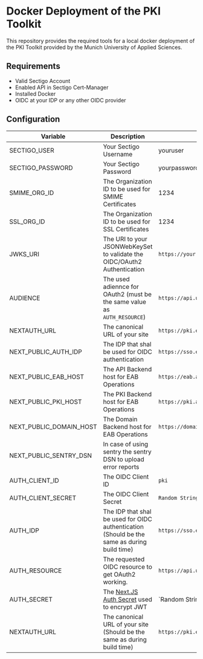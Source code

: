 # Docker Deployment of the PKI Toolkit

This repository provides the required tools for a local docker deployment of the PKI Toolkit provided by the Munich University of Applied Sciences.

## Requirements

- Valid Sectigo Account
- Enabled API in Sectigo Cert-Manager
- Installed Docker 
- OIDC at your IDP or any other OIDC provider

## Configuration

| Variable                | Description                                                                                          | Example Value                                               |
| ----------------------- | ---------------------------------------------------------------------------------------------------- | ----------------------------------------------------------- |
| SECTIGO_USER            | Your Sectigo Username                                                                                | youruser                                                    |
| SECTIGO_PASSWORD        | Your Sectigo Password                                                                                | yourpassword                                                |
| SMIME_ORG_ID            | The Organization ID to be used for SMIME Certificates                                                | 1234                                                        |
| SSL_ORG_ID              | The Organization ID to be used for SSL Certificates                                                  | 1234                                                        |
| JWKS_URI                | The URI to your JSONWebKeySet to validate the OIDC/OAuth2 Authentication                             | `https://your.idp.university.local/idp/profile/oidc/keyset` |
| AUDIENCE                | The used adiennce for OAuth2 (must be the same value as `AUTH_RESOURCE`)                             | `https://api.university.local`                              |
| NEXTAUTH_URL            | The canonical URL of your site                                                                       | `https://pki.example.edu`                                   |
| NEXT_PUBLIC_AUTH_IDP    | The IDP that shal be used for OIDC authentication                                                    | `https://sso.example.edu`                                   |
| NEXT_PUBLIC_EAB_HOST    | The API Backend host for EAB Operations                                                              | `https://eab.api.example.edu`                               |
| NEXT_PUBLIC_PKI_HOST    | The PKI Backend host for EAB Operations                                                              | `https://pki.api.example.edu`                               |
| NEXT_PUBLIC_DOMAIN_HOST | The Domain Backend host for EAB Operations                                                           | `https://domain.api.example.edu`                            |
| NEXT_PUBLIC_SENTRY_DSN  | In case of using sentry the sentry DSN to upload error reports                                       |                                                             |
| AUTH_CLIENT_ID          | The OIDC Client ID                                                                                   | `pki`                                                       |
| AUTH_CLIENT_SECRET      | The OIDC Client Secret                                                                               | `Random String`                                             |
| AUTH_IDP                | The IDP that shal be used for OIDC authentication (Should be the same as during build time)          | `https://sso.example.edu`                                   |
| AUTH_RESOURCE           | The requested OIDC resource to get OAuth2 working.                                                   | `https://api.university.local`                              |
| AUTH_SECRET             | The [Next.JS Auth Secret](https://next-auth.js.org/configuration/options#secret) used to encrypt JWT | `Random String                                              |
| NEXTAUTH_URL            | The canonical URL of your site (Should be the same as during build time)                             | `https://pki.example.edu`                                   |
